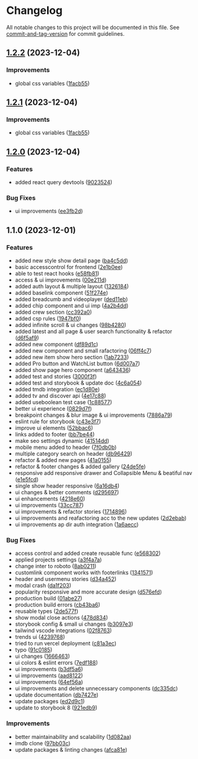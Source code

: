 # Changelog

All notable changes to this project will be documented in this file. See [commit-and-tag-version](https://github.com/absolute-version/commit-and-tag-version) for commit guidelines.

## [1.2.2](https://github.com/enesdir/xmdb/compare/v1.2.0...v1.2.2) (2023-12-04)


### Improvements

* global css variables ([1facb55](https://github.com/enesdir/xmdb/commit/1facb5517cddbe00bc740c2debf1d768ee81097f))

## [1.2.1](https://github.com/enesdir/xmdb/compare/v1.2.0...v1.2.1) (2023-12-04)


### Improvements

* global css variables ([1facb55](https://github.com/enesdir/xmdb/commit/1facb5517cddbe00bc740c2debf1d768ee81097f))

## [1.2.0](https://github.com/enesdir/xmdb/compare/v1.1.0...v1.2.0) (2023-12-04)


### Features

* added react query devtools ([9023524](https://github.com/enesdir/xmdb/commit/90235246a0d6201a79cd26bba4fe05f155ab824a))


### Bug Fixes

* ui improvements ([ee3fb2d](https://github.com/enesdir/xmdb/commit/ee3fb2d0ea860801cc6bf645ecd66b35cde843c1))

## 1.1.0 (2023-12-01)


### Features

*  added new style show detail page ([ba4c5dd](https://github.com/enesdir/xmdb/commit/ba4c5dda4f4b5ee707e0052fc848f14129227ab1))
*  basic accesscontrol for frontend ([2e1b0ee](https://github.com/enesdir/xmdb/commit/2e1b0eedb19d674103cce88d2f199a578bd4132b))
* able to test react hooks ([e58fb81](https://github.com/enesdir/xmdb/commit/e58fb81229854ef5f8623190daed8b76585f2003))
* access & ui improvements ([00e211d](https://github.com/enesdir/xmdb/commit/00e211d7e9bd9e584f25d2fcdad25de67c58dc77))
* added auth layout & multiple layout ([1326184](https://github.com/enesdir/xmdb/commit/1326184096f56a6568a911620cd11d550da91c51))
* added baselink component ([51f274e](https://github.com/enesdir/xmdb/commit/51f274e3cf61d4aed84263e38a0fea6a9fd1a7bf))
* added breadcumb and videoplayer ([ded11eb](https://github.com/enesdir/xmdb/commit/ded11ebffd314e168614d0bff63bad919d0187b3))
* added chip component and ui imp ([4a2b4dd](https://github.com/enesdir/xmdb/commit/4a2b4dd8f88685318952f56d4d966119c617aa37))
* added crew section ([cc392a0](https://github.com/enesdir/xmdb/commit/cc392a0760f13a53e744b5ebafdd27be796a8599))
* added csp rules ([1947bf0](https://github.com/enesdir/xmdb/commit/1947bf0a2495071c7ee8d5ccc34e757cc19cd8d8))
* added infinite scroll & ui changes ([98b4280](https://github.com/enesdir/xmdb/commit/98b4280c6bbf342b321db5388f7592acf7c1345e))
* added latest and all page & user search functionality & refactor ([d6f5af9](https://github.com/enesdir/xmdb/commit/d6f5af9d85757fb02fe0b88d1011ea356fa44ebc))
* added new component ([df89d1c](https://github.com/enesdir/xmdb/commit/df89d1ce95acafa49d8cfb5e7df6eb2a2bf39917))
* added new component and small rafactoring ([06ff4c7](https://github.com/enesdir/xmdb/commit/06ff4c71b6dd41a547537e0adc052e3fab3e2ddc))
* added new item show hero section ([1ab7233](https://github.com/enesdir/xmdb/commit/1ab723364cba4aef3b3892b99c5578837b495571))
* added Pro button and WatchList button ([6d007a7](https://github.com/enesdir/xmdb/commit/6d007a77080afbbca1c2393094f118099f822804))
* added show page hero component ([a643436](https://github.com/enesdir/xmdb/commit/a6434362aebce558d114f5fda22018872775eaf0))
* added test and stories ([3000f3f](https://github.com/enesdir/xmdb/commit/3000f3ffa7e83e820f7663e79ac10ca2ddd492df))
* added test and storybook & update doc ([4c6a054](https://github.com/enesdir/xmdb/commit/4c6a054a63bd24be39121381b3d524e1f3e6aa43))
* added tmdb integration ([ec1d80e](https://github.com/enesdir/xmdb/commit/ec1d80e1de8c383d895d5fb628c434745683c720))
* added tv and discover api ([4e17c88](https://github.com/enesdir/xmdb/commit/4e17c8884358534f4ee6f0404c1e51604127f6f2))
* added useboolean test case ([1c88577](https://github.com/enesdir/xmdb/commit/1c8857712a53a975feee8084016d2106a5bf3b07))
* better ui experience ([0829d7f](https://github.com/enesdir/xmdb/commit/0829d7f4910685d7c709b7ef021ab45bfacd5d81))
* breakpoint changes & blur image & ui improvements ([7886a79](https://github.com/enesdir/xmdb/commit/7886a79781788d9509585340416dcc2b89362a52))
* eslint rule for storybook ([c43e3f7](https://github.com/enesdir/xmdb/commit/c43e3f7547faf98b4a088626590d3c8eab730f74))
* improve ui elements ([52bbac6](https://github.com/enesdir/xmdb/commit/52bbac6bf7e0cebc9d37a64df4eb1f6d802d4a58))
* links added to footer ([bb7be44](https://github.com/enesdir/xmdb/commit/bb7be444a524093c9b6e87d3322f439ca0ad3f1a))
* make seo settings dynamic ([41514dd](https://github.com/enesdir/xmdb/commit/41514dd8d83546e0b6c771b8c10ff0d07f54bfa8))
* mobile menu added to header ([7f0db0b](https://github.com/enesdir/xmdb/commit/7f0db0b2658b96e2277990ed1ffa71a15f239c9f))
* multiple category search on header ([db96429](https://github.com/enesdir/xmdb/commit/db96429205e174ad2b255fffa93bd96f1ee268f0))
* refactor & added new pages ([41a0155](https://github.com/enesdir/xmdb/commit/41a0155ab096ec6742814a50477177e6d46ee4f4))
* refactor & footer changes & added gallery ([24de5fe](https://github.com/enesdir/xmdb/commit/24de5feb735c8f03bc7f7b7452d72cfd5fc73384))
* responsive add responsive drawer and Collapsible Menu & beatiful nav ([e1e5fcd](https://github.com/enesdir/xmdb/commit/e1e5fcd7e25ed355510318f5ab41500ed572c173))
* single show header responsive ([6a16db4](https://github.com/enesdir/xmdb/commit/6a16db4c971ed0b1f2119e448fe7101f3ebacf98))
* ui changes & better comments ([d295697](https://github.com/enesdir/xmdb/commit/d295697d732805a51bf1f74cdbd541ff095da3a9))
* ui enhancements ([4218e60](https://github.com/enesdir/xmdb/commit/4218e60600e970986b678a902e8b1dffcfa69ac2))
* ui improvements ([33cc787](https://github.com/enesdir/xmdb/commit/33cc78719524e4e181676cfe7ded5f9a07c24d6e))
* ui improvements & refactor stories ([1714896](https://github.com/enesdir/xmdb/commit/1714896d28b0d7884af1ccc24c041a7e8f8df654))
* ui improvements and reafactoring acc to the new updates ([2d2ebab](https://github.com/enesdir/xmdb/commit/2d2ebab827edb7a638953f496d82c284d467ddcb))
* ui improvements ap dir auth integration ([1a6aecc](https://github.com/enesdir/xmdb/commit/1a6aecc4496d21d3a50d962f697f4cfec33146f5))


### Bug Fixes

* access control and added create reusable func ([e568302](https://github.com/enesdir/xmdb/commit/e5683024d875b7b4edabecc36f3019fd1cee2768))
* applied projects settings ([a3f4a7a](https://github.com/enesdir/xmdb/commit/a3f4a7aec8db5465cc2fe7807665e9cff16b44ee))
* change inter to roboto ([8ab0211](https://github.com/enesdir/xmdb/commit/8ab0211a3483c956d76642a1b2eb2be45d8cf813))
* customlink component works with footerlinks ([1341571](https://github.com/enesdir/xmdb/commit/13415714d6a78dbd927f479a960621e687b72515))
* header and usermenu stories ([d34a452](https://github.com/enesdir/xmdb/commit/d34a4529f498e3b15c4a592e117c259ac1716e03))
* modal crash ([da1f203](https://github.com/enesdir/xmdb/commit/da1f203c747d3211692ee69569bbaac39ab0d1e4))
* popularity responsive and more accurate design ([d576efd](https://github.com/enesdir/xmdb/commit/d576efd4d26aaa8174b8f4eff2b54d67cdc26be5))
* production build ([01abe27](https://github.com/enesdir/xmdb/commit/01abe2763790a5b1d897a018c5421fc148e7a2b8))
* production build errors ([cb43ba6](https://github.com/enesdir/xmdb/commit/cb43ba6f85ed146c95187e4724d20fd3e28a893f))
* reusable types ([2de577f](https://github.com/enesdir/xmdb/commit/2de577f03bef1c0b6f04a579b7594f7bbf0ce823))
* show modal close actions ([478d834](https://github.com/enesdir/xmdb/commit/478d83475b5f87e197a5fe5a889c9c7d8b9e5803))
* storybook config & small ui changes ([b3097e3](https://github.com/enesdir/xmdb/commit/b3097e35bc6b0be55d553844d23abb3df061482e))
* tailwind vscode integrations ([02f8763](https://github.com/enesdir/xmdb/commit/02f8763d0823d0893ee004f7b9126b7cdc6cacb8))
* trends ui ([4239768](https://github.com/enesdir/xmdb/commit/42397688c91b124f512aa9f8300898b1977a0442))
* tried to run vercel deployment ([c81a3ec](https://github.com/enesdir/xmdb/commit/c81a3eca30ab1d05703a672997f5e7e4da037c3c))
* typo ([91c0185](https://github.com/enesdir/xmdb/commit/91c0185279837f3353955363e72de8dd1550b527))
* ui changes ([1666463](https://github.com/enesdir/xmdb/commit/16664636bb5b968e703524ff5a42a280d4b5d955))
* ui colors & eslint errors ([7edf188](https://github.com/enesdir/xmdb/commit/7edf18824cbb7e52f1e39c1ebd29d30dd49dbfa6))
* ui improvements ([b3df5a6](https://github.com/enesdir/xmdb/commit/b3df5a6c9f90559a27625d2bcfcc0c4826ce7f62))
* ui improvements ([aad8122](https://github.com/enesdir/xmdb/commit/aad8122334795623a9ace2e8016b62d3a870146f))
* ui improvements ([64ef56a](https://github.com/enesdir/xmdb/commit/64ef56ae2e265bc213f449c6020876c58c80c83a))
* ui improvements and delete unnecessary components ([dc335dc](https://github.com/enesdir/xmdb/commit/dc335dc5dd26735e2c49b362b558352088c44c1a))
* update documentation ([db7427e](https://github.com/enesdir/xmdb/commit/db7427e550513141f89a0d0aa6a5925437f73e7e))
* update packages ([ed2d9c1](https://github.com/enesdir/xmdb/commit/ed2d9c1441ca6ab6e7939781e2a3981ca31b00aa))
* update to storybook 8 ([921edb9](https://github.com/enesdir/xmdb/commit/921edb9323d943f6b310681e841a6142b968c1e2))


### Improvements

* better maintainability and scalability ([1d082aa](https://github.com/enesdir/xmdb/commit/1d082aac8c90b82f25d621c2d300b1b1cd33245a))
* imdb clone ([97bb03c](https://github.com/enesdir/xmdb/commit/97bb03c337cb1cc74251573b1e44cb26421bce40))
* update packages & linting changes ([afca81e](https://github.com/enesdir/xmdb/commit/afca81eb815f83eb010c431fe1593c78319fd19b))
